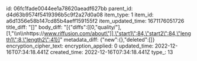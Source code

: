id: 06fc1fade0044ee1a78620aeadf627bb
parent_id: d4d63b9574f5419396b5c9f2a27d0a08
item_type: 1
item_id: a6d1356e58b147cd85b4aeff159155f2
item_updated_time: 1671176051726
title_diff: "[]"
body_diff: "[{\"diffs\":[[0,\"quality/\"],[1,\"\\\n\\\nhttps://www.riffusion.com/about\"]],\"start1\":84,\"start2\":84,\"length1\":8,\"length2\":41}]"
metadata_diff: {"new":{},"deleted":[]}
encryption_cipher_text: 
encryption_applied: 0
updated_time: 2022-12-16T07:34:18.441Z
created_time: 2022-12-16T07:34:18.441Z
type_: 13